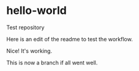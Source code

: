 hello-world
===========

Test repository


Here is an edit of the readme to test the workflow.

Nice! It's working.

This is now a branch if all went well.
